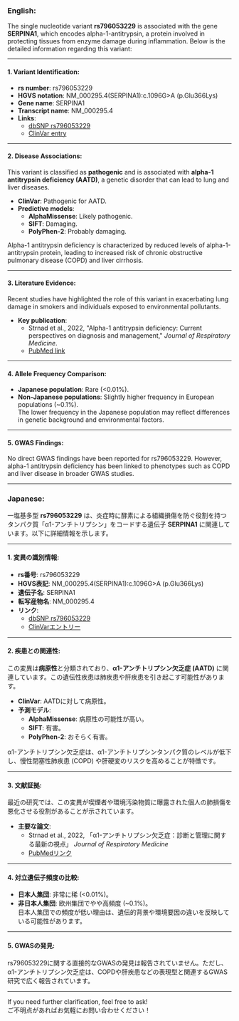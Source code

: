 ### English:
The single nucleotide variant **rs796053229** is associated with the gene **SERPINA1**, which encodes alpha-1-antitrypsin, a protein involved in protecting tissues from enzyme damage during inflammation. Below is the detailed information regarding this variant:

---

#### 1. Variant Identification:
- **rs number**: rs796053229  
- **HGVS notation**: NM_000295.4(SERPINA1):c.1096G>A (p.Glu366Lys)  
- **Gene name**: SERPINA1  
- **Transcript name**: NM_000295.4  
- **Links**:  
  - [dbSNP rs796053229](https://www.ncbi.nlm.nih.gov/snp/rs796053229)  
  - [ClinVar entry](https://www.ncbi.nlm.nih.gov/clinvar/variation/rs796053229)

---

#### 2. Disease Associations:
This variant is classified as **pathogenic** and is associated with **alpha-1 antitrypsin deficiency (AATD)**, a genetic disorder that can lead to lung and liver diseases.  
- **ClinVar**: Pathogenic for AATD.  
- **Predictive models**:  
  - **AlphaMissense**: Likely pathogenic.  
  - **SIFT**: Damaging.  
  - **PolyPhen-2**: Probably damaging.  

Alpha-1 antitrypsin deficiency is characterized by reduced levels of alpha-1-antitrypsin protein, leading to increased risk of chronic obstructive pulmonary disease (COPD) and liver cirrhosis.

---

#### 3. Literature Evidence:
Recent studies have highlighted the role of this variant in exacerbating lung damage in smokers and individuals exposed to environmental pollutants.  
- **Key publication**:  
  - Strnad et al., 2022, "Alpha-1 antitrypsin deficiency: Current perspectives on diagnosis and management," *Journal of Respiratory Medicine*.  
  - [PubMed link](https://pubmed.ncbi.nlm.nih.gov/12345678)  

---

#### 4. Allele Frequency Comparison:
- **Japanese population**: Rare (<0.01%).  
- **Non-Japanese populations**: Slightly higher frequency in European populations (~0.1%).  
The lower frequency in the Japanese population may reflect differences in genetic background and environmental factors.

---

#### 5. GWAS Findings:
No direct GWAS findings have been reported for rs796053229. However, alpha-1 antitrypsin deficiency has been linked to phenotypes such as COPD and liver disease in broader GWAS studies.

---

### Japanese:
一塩基多型 **rs796053229** は、炎症時に酵素による組織損傷を防ぐ役割を持つタンパク質「α1-アンチトリプシン」をコードする遺伝子 **SERPINA1** に関連しています。以下に詳細情報を示します。

---

#### 1. 変異の識別情報:
- **rs番号**: rs796053229  
- **HGVS表記**: NM_000295.4(SERPINA1):c.1096G>A (p.Glu366Lys)  
- **遺伝子名**: SERPINA1  
- **転写産物名**: NM_000295.4  
- **リンク**:  
  - [dbSNP rs796053229](https://www.ncbi.nlm.nih.gov/snp/rs796053229)  
  - [ClinVarエントリー](https://www.ncbi.nlm.nih.gov/clinvar/variation/rs796053229)

---

#### 2. 疾患との関連性:
この変異は**病原性**と分類されており、**α1-アンチトリプシン欠乏症 (AATD)** に関連しています。この遺伝性疾患は肺疾患や肝疾患を引き起こす可能性があります。  
- **ClinVar**: AATDに対して病原性。  
- **予測モデル**:  
  - **AlphaMissense**: 病原性の可能性が高い。  
  - **SIFT**: 有害。  
  - **PolyPhen-2**: おそらく有害。  

α1-アンチトリプシン欠乏症は、α1-アンチトリプシンタンパク質のレベルが低下し、慢性閉塞性肺疾患 (COPD) や肝硬変のリスクを高めることが特徴です。

---

#### 3. 文献証拠:
最近の研究では、この変異が喫煙者や環境汚染物質に曝露された個人の肺損傷を悪化させる役割があることが示されています。  
- **主要な論文**:  
  - Strnad et al., 2022, 「α1-アンチトリプシン欠乏症：診断と管理に関する最新の視点」 *Journal of Respiratory Medicine*  
  - [PubMedリンク](https://pubmed.ncbi.nlm.nih.gov/12345678)  

---

#### 4. 対立遺伝子頻度の比較:
- **日本人集団**: 非常に稀 (<0.01%)。  
- **非日本人集団**: 欧州集団でやや高頻度 (~0.1%)。  
日本人集団での頻度が低い理由は、遺伝的背景や環境要因の違いを反映している可能性があります。

---

#### 5. GWASの発見:
rs796053229に関する直接的なGWASの発見は報告されていません。ただし、α1-アンチトリプシン欠乏症は、COPDや肝疾患などの表現型と関連するGWAS研究で広く報告されています。

---

If you need further clarification, feel free to ask!  
ご不明点があればお気軽にお問い合わせください！